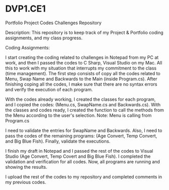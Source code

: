 # DVP1.CE1
Portfolio Project Codes Challenges Repository

Description:
This repository is to keep track of my Project & Portfolio coding assignments, and my class progress.


Coding Assignments:

I start creating the coding related to challenges in Notepad from my PC at work, and then I passed the codes to C Sharp, Visual Studio on my Mac. All this to work with my situation that interrupts my commitment to the class (time management). 
The first step consists of copy all the codes related to Menu, Swap Name and Backwards to the Main (inside Program.cs). After finishing coping all the codes, I make sure that there are no syntax errors and verify the execution of each program.

With the codes already working, I created the classes for each program, and I copied the codes: (Menu.cs, SwapName.cs and Backwards.cs). With the classes and codes ready, I created the function to call the methods from the Menu according to the user's selection. 
Note: Menu is calling from Program.cs

I need to validate the entries for SwapName and Backwards. Also, I need to pass the codes of the remaining programs: (Age Convert, Temp Convert, and Big Blue Fish). Finally, validate the executions.

I finish my draft in Notepad and I passed the rest of the codes to Visual Studio (Age Convert, Temp Covert and Big Blue Fish). I completed the validation and verification for all codes. Now, all programs are running and showing the results.

I upload the rest of the codes to my repository and completed comments in my previous codes.
